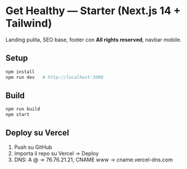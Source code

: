 # Get Healthy — Starter (Next.js 14 + Tailwind)

Landing pulita, SEO base, footer con **All rights reserved**, navbar mobile.

## Setup
```bash
npm install
npm run dev   # http://localhost:3000
```

## Build
```bash
npm run build
npm start
```

## Deploy su Vercel
1) Push su GitHub
2) Importa il repo su Vercel → Deploy
3) DNS: A @ → 76.76.21.21, CNAME www → cname.vercel-dns.com
